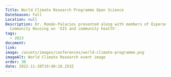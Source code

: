 ```yaml
---
Title: World Climate Research Programme Open Science
DateSeason: Fall
Location: null
Description: Dr. Román-Palacios presented along with members of Esperanza
  Community Housing on 'GIS and community health'.
tags:
  - 2023
document:
link:
image: /assets/images/conferences/world-climate-programme.png
imageAlt: World Climate Research event image
order: 30
date: 2022-11-30T19:40:18.253Z
---
```

